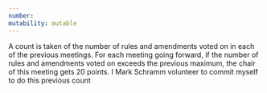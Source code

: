 ```yaml
---
number:
mutability: mutable
---
```


A count is taken of the number of rules and amendments voted on in each of the previous meetings. For each meeting going forward,
if the number of rules and amendments voted on exceeds the previous maximum, the chair of this meeting gets 20 points. I Mark Schramm volunteer to commit myself to do this previous count
